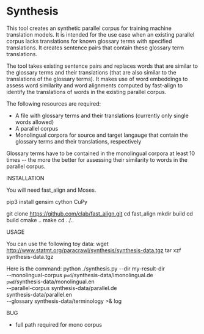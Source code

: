 # Synthesis

This tool creates an synthetic parallel corpus for training machine translation models.
It is intended for the use case when an existing parallel corpus lacks translations for
known glossary terms with specified translations. It creates sentence pairs that contain
these glossary term translations. 

The tool takes existing sentence pairs and replaces words that are similar to the glossary
terms and their translations (that are also similar to the translations of the glossary terms).
It makes use of word embeddings to assess word similarity and word alignments computed by
fast-align to identify the translations of words in the existing parallel corpus.

The following resources are required:
* A file with glossary terms and their translations (currently only single words allowed)
* A parallel corpus
* Monolingual corpora for source and target langauge that contain the glossary terms and their translations, respectively

Glossary terms have to be contained in the monolingual corpora at least 10 times -- the more the better for assessing their similarity to words in the parallel corpus.

INSTALLATION

You will need fast_align and Moses.

pip3 install gensim cython CuPy

git clone https://github.com/clab/fast_align.git
cd fast_align
mkdir build
cd build
cmake ..
make
cd ../..

USAGE

You can use the following toy data:
wget http://www.statmt.org/paracrawl/synthesis/synthesis-data.tgz
tar xzf synthesis-data.tgz

Here is the command:
python ./synthesis.py --dir my-result-dir \
    --monolingual-corpus `pwd`/synthesis-data/imonolingual.de \
                         `pwd`/synthesis-data/monolingual.en \
    --parallel-corpus synthesis-data/parallel.de \
                      synthesis-data/parallel.en \
    --glossary synthesis-data/terminology >& log

BUG
* full path required for mono corpus
